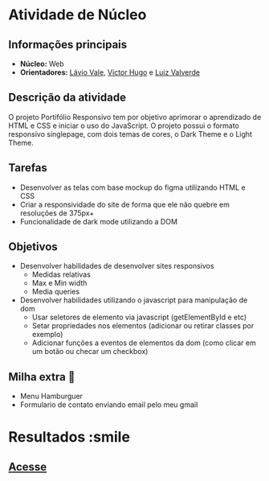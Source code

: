 # Atividade de Núcleo

## Informações principais

- **Núcleo:** Web
- **Orientadores:** [Lávio Vale](https://gitlab.com/lavio), [Victor Hugo](https://gitlab.com/victorhsmsantos) e [Luiz Valverde](https://gitlab.com/luiz2003)

## Descrição da atividade

O projeto Portifólio Responsivo tem por objetivo aprimorar o aprendizado de HTML e CSS e iniciar o uso do JavaScript. O projeto possui o formato responsivo singlepage, com dois temas de cores, o Dark Theme e o Light Theme.

## Tarefas

- Desenvolver as telas com base mockup do figma utilizando HTML e CSS
- Criar a responsividade do site de forma que ele não quebre em resoluções de 375px+
- Funcionalidade de dark mode utilizando a DOM

## Objetivos

- Desenvolver habilidades de desenvolver sites responsivos
  - Medidas relativas
  - Max e Min width
  - Media queries
- Desenvolver habilidades utilizando o javascript para manipulação de dom
  - Usar seletores de elemento via javascript (getElementById e etc)
  - Setar propriedades nos elementos (adicionar ou retirar classes por exemplo)
  - Adicionar funções a eventos de elementos da dom (como clicar em um botão ou checar um checkbox)

## Milha extra :rocket:

- Menu Hamburguer
- Formulario de contato enviando email pelo meu gmail

# Resultados :smile

## [Acesse](https://djairmaykon.github.io/)
